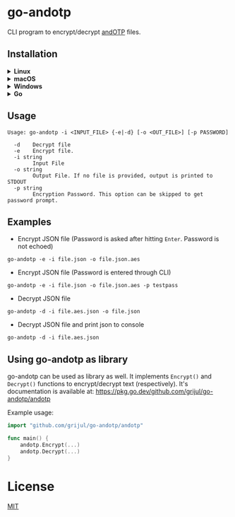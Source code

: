 # go-andotp
CLI program to encrypt/decrypt [andOTP](https://github.com/andOTP/andOTP) files.

## Installation

<details>
<summary><b>Linux</b></summary>

Download:
* [x86_64](https://github.com/RijulGulati/go-andotp/releases/latest/download/go-andotp-linux-x86_64) Intel or AMD 64-Bit CPU
  ```shell
  curl -L "https://github.com/RijulGulati/go-andotp/releases/latest/download/go-andotp-linux-x86_64" \
       -o "go-andotp" && \
  chmod +x "go-andotp"
  ```
* [arm64](https://github.com/RijulGulati/go-andotp/releases/latest/download/go-andotp-linux-arm64) Arm-based 64-Bit CPU (i.e. in Raspberry Pi)
  ```shell
  curl -L "https://github.com/RijulGulati/go-andotp/releases/latest/download/go-andotp-linux-arm64" \
       -o "go-andotp" && \
  chmod +x "go-andotp"
  ```

To determine your OS version, run `getconf LONG_BIT` or `uname -m` at the command line.
</details>

<details>
<summary><b>macOS</b></summary>

Download:
* [x86_64](https://github.com/RijulGulati/go-andotp/releases/latest/download/go-andotp-macos-x86_64) Intel 64-bit
  ```shell
  curl -L "https://github.com/RijulGulati/go-andotp/releases/latest/download/go-andotp-macos-x86_64" \
       -o "go-andotp" && \
  chmod +x "go-andotp"
  ```
* [arm64](https://github.com/RijulGulati/go-andotp/releases/latest/download/go-andotp-macos-arm64) Apple silicon 64-bit
  ```shell
  curl -L "https://github.com/RijulGulati/go-andotp/releases/latest/download/go-andotp-macos-arm64" \
       -o "go-andotp" && \
  chmod +x "go-andotp"
  ```

To determine your OS version, run `uname -m` at the command line.
</details>

<details>
<summary><b>Windows</b></summary>

Download:
* [x86_64](https://github.com/RijulGulati/go-andotp/releases/latest/download/go-andotp-windows-x86_64.exe) Intel or AMD 64-Bit CPU
   ```powershell
   Invoke-WebRequest -Uri "https://github.com/RijulGulati/go-andotp/releases/latest/download/go-andotp-windows-x86_64.exe" -OutFile "go-andotp.exe"
   ```
* [arm64](https://github.com/RijulGulati/go-andotp/releases/latest/download/go-andotp-windows-arm64.exe) Arm-based 64-Bit CPU
   ```powershell
   Invoke-WebRequest -Uri "https://github.com/RijulGulati/go-andotp/releases/latest/download/go-andotp-windows-arm64.exe" -OutFile "go-andotp.exe"
   ```
To determine your OS version, run `echo %PROCESSOR_ARCHITECTURE%` at the command line.
</details>

<details>
<summary><b>Go</b></summary>

```shell
go install github.com/grijul/go-andotp
```
</details>

## Usage
```text
Usage: go-andotp -i <INPUT_FILE> {-e|-d} [-o <OUT_FILE>] [-p PASSWORD]

  -d    Decrypt file
  -e    Encrypt file.
  -i string
        Input File
  -o string
        Output File. If no file is provided, output is printed to STDOUT
  -p string
        Encryption Password. This option can be skipped to get password prompt.
```

## Examples
- Encrypt JSON file (Password is asked after hitting ```Enter```. Password is not echoed)
```shell
go-andotp -e -i file.json -o file.json.aes
```
- Encrypt JSON file (Password is entered through CLI)
```shell
go-andotp -e -i file.json -o file.json.aes -p testpass
```
- Decrypt JSON file
```shell
go-andotp -d -i file.aes.json -o file.json
```
- Decrypt JSON file and print json to console
```shell
go-andotp -d -i file.aes.json
```

## Using go-andotp as library
go-andotp can be used as library as well. It implements ```Encrypt()``` and ```Decrypt()``` functions to encrypt/decrypt text (respectively).
It's documentation is available at: https://pkg.go.dev/github.com/grijul/go-andotp/andotp

Example usage:
```go
import "github.com/grijul/go-andotp/andotp"

func main() {
    andotp.Encrypt(...)
    andotp.Decrypt(...)
}
```

# License
[MIT](https://github.com/grijul/go-andotp/blob/main/LICENSE)
